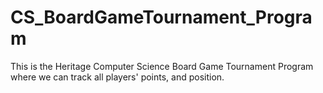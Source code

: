 # CS_BoardGameTournament_Program

This is the Heritage Computer Science Board Game Tournament Program where we can track all players' points, and position.
